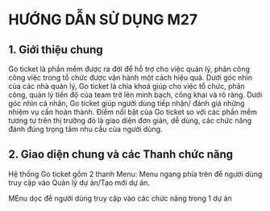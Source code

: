 # HƯỚNG DẪN SỬ DỤNG M27

## 1. Giới thiệu chung
Go ticket là phần mềm được ra đời để hỗ trợ cho việc  quản lý, phân công công việc trong tổ chức được vận hành một cách hiệu quả. Dưới góc nhìn của các nhà quản lý, Go ticket là chìa khoá giúp cho việc tổ chức, phân công, quản lý tiến độ của team trở lên minh bạch, công khai và rõ ràng. Dưới góc nhìn cá nhân, Go ticket giúp người dùng tiếp nhận/ đánh giá những nhiệm vụ cần hoàn thành. Điểm nổi bật của Go ticket so với các phần mềm tương tự trên thị trường đó là giao diện đơn giản, dễ dùng, các chức năng đánh đúng trọng tâm nhu cầu của người dùng.
## 2. Giao diện chung và các Thanh chức năng
Hệ thống Go ticket gồm 2 thanh Menu:
Menu ngang phía trên để người dùng truy cập vào Quản lý dự án/Tạo mới dự án.



MEnu dọc để người dùng truy cập vào các chức năng trong 1 dự án

